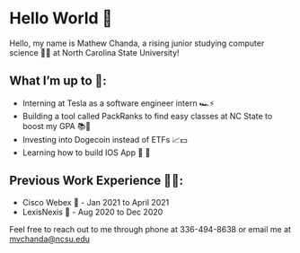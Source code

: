 # Hello World 👋

Hello, my name is Mathew Chanda, a rising junior studying computer science 👨‍💻 at North Carolina State University! 


## What I’m up to 🤔: 

- Interning at Tesla as a software engineer intern 🏎⚡️
- Building a tool called PackRanks to find easy classes at NC State to boost my GPA 📚📝
- Investing into Dogecoin instead of ETFs 📈💵
- Learning how to build IOS App  📱

## Previous Work Experience 👷‍♂️:  
- Cisco Webex 🎥 - Jan 2021 to April 2021 
- LexisNexis 📇 - Aug 2020 to Dec 2020

Feel free to reach out to me through phone at 336-494-8638 or email me at mvchanda@ncsu.edu 
